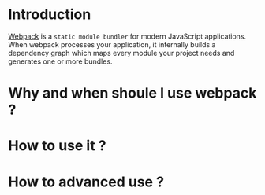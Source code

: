 # Introduction

[Webpack](https://webpack.js.org/) is a `static module bundler` for modern JavaScript applications.  When webpack processes your application, it internally builds a dependency graph which maps every module your project needs and generates one or more bundles.

# Why and when shoule I use webpack ?


# How to use it ?

# How to advanced use ? 